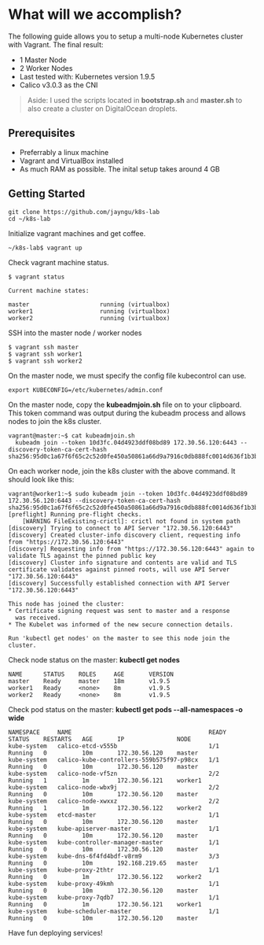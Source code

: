 # What will we accomplish?

The following guide allows you to setup a multi-node Kubernetes cluster with Vagrant. The final result:
- 1 Master Node
- 2 Worker Nodes
- Last tested with: Kubernetes version 1.9.5
- Calico v3.0.3 as the CNI

>Aside: I used the scripts located in **bootstrap.sh** and **master.sh** to also create a cluster on DigitalOcean droplets.

## Prerequisites

- Preferrably a linux machine
- Vagrant and VirtualBox installed
- As much RAM as possible. The inital setup takes around 4 GB 

## Getting Started

```
git clone https://github.com/jayngu/k8s-lab
cd ~/k8s-lab
```

Initialize vagrant machines and get coffee.
```
~/k8s-lab$ vagrant up
```

Check vagrant machine status.
```
$ vagrant status

Current machine states:

master                    running (virtualbox)
worker1                   running (virtualbox)
worker2                   running (virtualbox)
```


SSH into the master node / worker nodes
```
$ vagrant ssh master
$ vagrant ssh worker1
$ vagrant ssh worker2
```

On the master node, we must specify the config file kubecontrol can use.
```
export KUBECONFIG=/etc/kubernetes/admin.conf
```

On the master node, copy the **kubeadmjoin.sh** file on to your clipboard. This token command was output during the kubeadm process and allows nodes to join the k8s cluster.
```
vagrant@master:~$ cat kubeadmjoin.sh 
  kubeadm join --token 10d3fc.04d4923ddf08bd89 172.30.56.120:6443 --discovery-token-ca-cert-hash sha256:95d0c1a67f6f65c2c52d0fe450a50861a66d9a7916c0db888fc0014d636f1b3b
```

On each worker node, join the k8s cluster with the above command. It should look like this:
```
vagrant@worker1:~$ sudo kubeadm join --token 10d3fc.04d4923ddf08bd89 172.30.56.120:6443 --discovery-token-ca-cert-hash sha256:95d0c1a67f6f65c2c52d0fe450a50861a66d9a7916c0db888fc0014d636f1b3b
[preflight] Running pre-flight checks.
	[WARNING FileExisting-crictl]: crictl not found in system path
[discovery] Trying to connect to API Server "172.30.56.120:6443"
[discovery] Created cluster-info discovery client, requesting info from "https://172.30.56.120:6443"
[discovery] Requesting info from "https://172.30.56.120:6443" again to validate TLS against the pinned public key
[discovery] Cluster info signature and contents are valid and TLS certificate validates against pinned roots, will use API Server "172.30.56.120:6443"
[discovery] Successfully established connection with API Server "172.30.56.120:6443"

This node has joined the cluster:
* Certificate signing request was sent to master and a response
  was received.
* The Kubelet was informed of the new secure connection details.

Run 'kubectl get nodes' on the master to see this node join the cluster.
```

Check node status on the master: **kubectl get nodes**
```
NAME      STATUS    ROLES     AGE       VERSION
master    Ready     master    18m       v1.9.5
worker1   Ready     <none>    8m        v1.9.5
worker2   Ready     <none>    8m        v1.9.5
```

Check pod status on the master: **kubectl get pods --all-namespaces -o wide**
```
NAMESPACE     NAME                                       READY     STATUS    RESTARTS   AGE       IP               NODE
kube-system   calico-etcd-v555b                          1/1       Running   0          10m       172.30.56.120    master
kube-system   calico-kube-controllers-559b575f97-p98cx   1/1       Running   0          10m       172.30.56.120    master
kube-system   calico-node-vf5zn                          2/2       Running   1          1m        172.30.56.121    worker1
kube-system   calico-node-wbx9j                          2/2       Running   0          10m       172.30.56.120    master
kube-system   calico-node-xwxxz                          2/2       Running   1          1m        172.30.56.122    worker2
kube-system   etcd-master                                1/1       Running   0          10m       172.30.56.120    master
kube-system   kube-apiserver-master                      1/1       Running   0          10m       172.30.56.120    master
kube-system   kube-controller-manager-master             1/1       Running   0          10m       172.30.56.120    master
kube-system   kube-dns-6f4fd4bdf-v8rm9                   3/3       Running   0          10m       192.168.219.65   master
kube-system   kube-proxy-2thtr                           1/1       Running   0          1m        172.30.56.122    worker2
kube-system   kube-proxy-49kmh                           1/1       Running   0          10m       172.30.56.120    master
kube-system   kube-proxy-7qdb7                           1/1       Running   0          1m        172.30.56.121    worker1
kube-system   kube-scheduler-master                      1/1       Running   0          10m       172.30.56.120    master
```

Have fun deploying services!